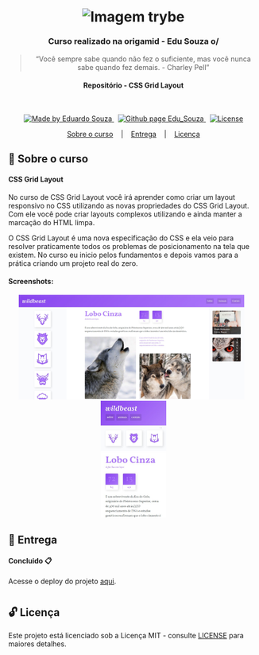 <h1 align="center">
  <img align="center" alt="Imagem trybe" src="https://www.origamid.com/projetos/og-origamid.png" width="400px" />
</h1>

<h3 align="center">
  Curso realizado na origamid - Edu Souza o/
</h3>

<blockquote align="center">“Você sempre sabe quando não fez o suficiente, mas você nunca sabe quando fez demais.
- Charley Pell”</blockquote>

<h4 align="center">
  Repositório - CSS Grid Layout
</h4>

<br/>

<p align="center">
  <a href="https://github.com/EduSouza-programmer"    target="_blank">
    <img alt="Made by Eduardo Souza" src="https://img.shields.io/badge/made%20by-Edu%20Souza-%23F8952D">
  </a>&nbsp;
  <a href="https://edusouza-programmer.github.io/" target="_blank">
    <img alt="Github page Edu_Souza " src="https://img.shields.io/badge/Github%20page-Edu_Souza-orange">
  </a>&nbsp;
  <a href="LICENSE" >
    <img alt="License" src="https://img.shields.io/badge/license-MIT-%23F8952D">
  </a>
</p>

<p align="center">
  <a href="#rocket-Sobre-o-curso">Sobre o curso</a>&nbsp; &nbsp; |&nbsp; &nbsp; 
  <a href="#postbox-Entrega"">Entrega</a>&nbsp; &nbsp; |&nbsp; &nbsp; 
  <a href="#unlock-Licença">Licença</a>
</p>

## :rocket: Sobre o curso

#### CSS Grid Layout

No curso de CSS Grid Layout você irá aprender como criar um layout responsivo no CSS utilizando as novas propriedades do CSS Grid Layout. Com ele você pode criar layouts complexos utilizando e ainda manter a marcação do HTML limpa.

O CSS Grid Layout é uma nova especificação do CSS e ela veio para resolver praticamente todos os problemas de posicionamento na tela que existem. No curso eu inicio pelos fundamentos e depois vamos para a prática criando um projeto real do zero.

#### Screenshots:

<p align=center >
  <img height="210px"  src="./img/home_desktop.png"> &nbsp;  
  <img height="235px" src="./img/mobile.png">
</p>

## :postbox: Entrega

#### Concluido :clipboard:

Acesse o deploy do projeto [aqui](https://edusouza-programmer.github.io/css_grid_layout-origamid/).

# 
## :unlock: Licença

Este projeto está licenciado sob a Licença MIT - consulte [LICENSE](https://opensource.org/licenses/MIT) para maiores detalhes.
